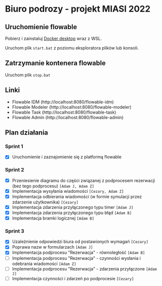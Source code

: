 # Biuro podrozy - projekt MIASI 2022

## Uruchomienie flowable

Pobierz i zainstaluj [Docker desktop](https://www.docker.com/products/docker-desktop/) wraz z WSL.

Uruchom plik `start.bat` z poziomu eksploratora plików lub konsoli.

## Zatrzymanie kontenera flowable

Uruchom plik `stop.bat` 

## Linki

- Flowable IDM (http://localhost:8080/flowable-idm)
- Flowable Modeler (http://localhost:8080/flowable-modeler)
- Flowable Task (http://localhost:8080/flowable-task)
- Flowable Admin (http://localhost:8080/flowable-admin)

## Plan działania

### Sprint 1
- [x] Uruchomienie i zaznajomienie się z platformą flowable

### Sprint 2
- [x] Przeniesienie diagramu do części związanej z podprocesem rezerwacji (bez tego podprocesu) `[Adam J, Adam Z]`
- [x] Implementacja wysyłania wiadomości `[Cezary, Adam Z]`
- [x] Implementacja odbierania wiadomości (w formie symulacji przez zdarzenie użytkownika) `[Cezary]`
- [x] Implementacja zdarzenia przyłączonego typu timer `[Adam J]`
- [x] Implementacja zdarzenia przyłączonego typu błąd `[Adam B]`
- [x] Implementacja bramki logicznej `[Adam B]`

### Sprint 3
- [x] Uzależnienie odpowiedzi biura od postawionych wymagań `[Cezary]`
- [x] Poprawa nazw w formularzach `[Adam J]`
- [x] Implementacja podprocesu "Rezerwacja" - równoległość `[Adam B]`
- [ ] Implementacja podprocesu "Rezerwacja" - czynności wysłania i odebrania wiadomości `[Adam Z]`
- [ ] Implementacja podprocesu "Rezerwacja" - zdarzenia przyłączone `[Adam J]`
- [ ] Implementacja czynności i zdarzeń po podprocesie `[Cezary]`
